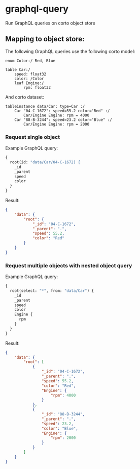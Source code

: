 # graphql-query
Run GraphQL queries on corto object store

## Mapping to object store:
The following GraphQL queries use the following corto model:
```
enum Color:/ Red, Blue

table Car:/
    speed: float32
    color: /Color
    leaf Engine:/
        rpm: float32
```
And corto dataset:
```
tableinstance data/Car: type=Car :/
    Car "04-C-1672": speed=55.2 color="Red" :/
        Car/Engine Engine: rpm = 4000
    Car "88-B-3244": speed=23.2 color="Blue" :/
        Car/Engine Engine: rpm = 2000
```

### Request single object
Example GraphQL query:
```graphql
{
  root(id: "data/Car/04-C-1672) {
    _id
    _parent
    speed
    color
  }
}
```

Result:
```json
{
    "data": {
        "root": {
            "_id": "04-C-1672",
            "_parent": ".",
            "speed": 55.2,
            "color": "Red"
        }  
    }
}
```

### Request multiple objects with nested object query
Example GraphQL query:
```graphql
{
  root(select: "*", from: "data/Car") {
    _id
    _parent
    speed
    color
    Engine {
      rpm
    }
  }
}
```
Result:
```json
{
    "data": {
        "root": [
            {
                "_id": "04-C-1672",
                "_parent": ".",
                "speed": 55.2,
                "color": "Red",
                "Engine": {
                    "rpm": 4000
                }
            },
            {
                "_id": "88-B-3244",
                "_parent": ".",
                "speed": 23.2,
                "color": "Blue",
                "Engine": {
                    "rpm": 2000
                }
            }
        ]  
    }
}
```

